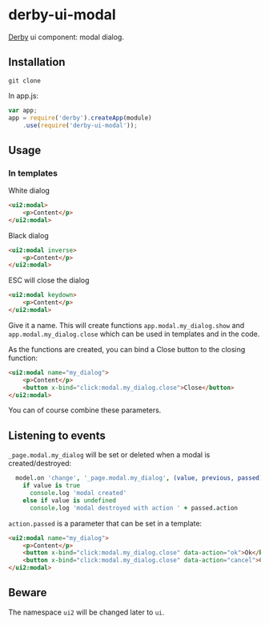 derby-ui-modal
========

[Derby](http://derbyjs.com/) ui component: modal dialog.

## Installation

`git clone`

In app.js:

```javascript
var app;
app = require('derby').createApp(module)
	.use(require('derby-ui-modal'));

```

## Usage

### In templates

White dialog
```html
<ui2:modal>
	<p>Content</p>
</ui2:modal>
```

Black dialog
```html
<ui2:modal inverse>
	<p>Content</p>
</ui2:modal>
```

ESC will close the dialog
```html
<ui2:modal keydown>
	<p>Content</p>
</ui2:modal>
```

Give it a name. This will create functions `app.modal.my_dialog.show` and `app.modal.my_dialog.close` which can be used in templates and in the code.

As the functions are created, you can bind a Close button to the closing function:

```html
<ui2:modal name="my_dialog">
	<p>Content</p>
	<button x-bind="click:modal.my_dialog.close">Close</button>
</ui2:modal>
```

You can of course combine these parameters.

## Listening to events

`_page.modal.my_dialog` will be set or deleted when a modal is created/destroyed:

```coffeescript
  model.on 'change', '_page.modal.my_dialog', (value, previous, passed) ->
    if value is true
      console.log 'modal created'
    else if value is undefined
      console.log 'modal destroyed with action ' + passed.action
```

`action.passed` is a parameter that can be set in a template:

```html
<ui2:modal name="my_dialog">
	<p>Content</p>
	<button x-bind="click:modal.my_dialog.close" data-action="ok">Ok</button>
	<button x-bind="click:modal.my_dialog.close" data-action="cancel">Close</button>
</ui2:modal>
```

## Beware

The namespace `ui2` will be changed later to `ui`.